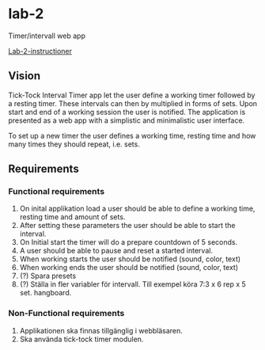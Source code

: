 # lab-2

Timer/intervall web app

[Lab-2-instructioner](https://docs.google.com/document/d/1jIFavAG_4qCO9P8DC2EjSLTe_HSH98LkP3rpvyU0Au0/edit#)

## Vision

Tick-Tock Interval Timer app let the user define a working timer followed by a resting timer. These intervals can then by multiplied in forms of sets. Upon start and end of a working session the user is notified. The application is presented as a web app with a simplistic and minimalistic user interface.

To set up a new timer the user defines a working time, resting time and how many times they should repeat, i.e. sets.

## Requirements

### Functional requirements

1. On inital applikation load a user should be able to define a working time, resting time and amount of sets.
2. After setting these parameters the user should be able to start the interval.
3. On Initial start the timer will do a prepare countdown of 5 seconds.
4. A user should be able to pause and reset a started interval.
5. When working starts the user should be notified (sound, color, text)
6. When working ends the user should be notified (sound, color, text)
7. (?) Spara presets
8. (?) Ställa in fler variabler för intervall. Till exempel köra 7:3 x 6 rep x 5 set. hangboard.

### Non-Functional requirements

1. Applikationen ska finnas tillgänglig i webbläsaren.
2. Ska använda tick-tock timer modulen.

